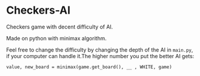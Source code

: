 ﻿# Checkers-AI

Checkers game with decent difficulty of AI.

Made on python with minimax algorithm.

Feel free to change the difficulty by changing the depth of the AI in `main.py`, if your computer can handle it.The higher number you put the better AI gets:

`value, new_board = minimax(game.get_board(), __ , WHITE, game)`
